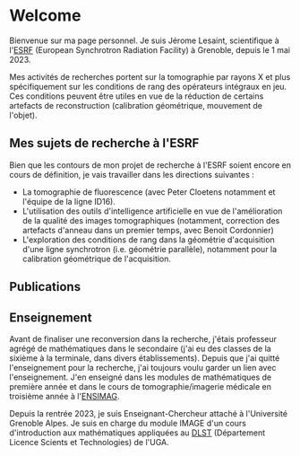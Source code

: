 # Welcome

Bienvenue sur ma page personnel.
Je suis Jérome Lesaint, scientifique à l'[ESRF](https://www.esrf.fr) (European Synchrotron Radiation Facility) à Grenoble, depuis le 1 mai 2023.

Mes activités de recherches portent sur la tomographie par rayons X et plus spécifiquement sur les conditions de rang des opérateurs intégraux en jeu. Ces conditions peuvent être utiles en vue de la réduction de certains artefacts de reconstruction (calibration géométrique, mouvement de l'objet).

## Mes sujets de recherche à l'ESRF
Bien que les contours de mon projet de recherche à l'ESRF soient encore en cours de définition, je vais travailler dans les directions suivantes :

-  La tomographie de fluorescence (avec Peter Cloetens notamment et l'équipe de la ligne ID16).
- L'utilisation des outils d'intelligence artificielle en vue de l'amélioration de la qualité des images tomographiques (notamment, correction des artefacts d'anneau dans un premier temps, avec Benoit Cordonnier)
- L'exploration des conditions de rang dans la géométrie d'acquisition d'une ligne synchrotron (i.e. géométrie parallèle), notamment pour la calibration géométrique de l'acquisition.


## Publications


## Enseignement

Avant de finaliser une reconversion dans la recherche, j'étais professeur agrégé de mathématiques dans le secondaire (j'ai eu des classes de la sixième à la terminale, dans divers établissements).
Depuis que j'ai quitté l'enseignement pour la recherche, j'ai toujours voulu garder un lien avec l'enseignement. J'en enseigné dans les modules de mathématiques de première année et dans le cours de tomographie/imagerie médicale en troisième année à l'[ENSIMAG](https://ensimag.grenoble-inp.fr/).

Depuis la rentrée 2023, je suis Enseignant-Chercheur attaché à l'Université Grenoble Alpes. Je suis en charge du module IMAGE d'un cours d'introduction aux mathématiques appliquées au [DLST](https://dlst.univ-grenoble-alpes.fr/) (Département Licence Scients et Technologies) de l'UGA.

